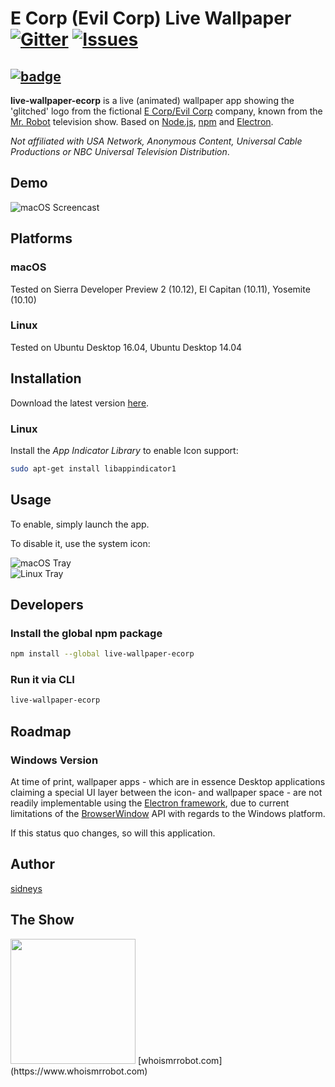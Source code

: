 # E Corp (Evil Corp) Live Wallpaper [![Gitter](https://badges.gitter.im/sidneys/live-wallpaper-ecorp.svg)](https://gitter.im/sidneys/live-wallpaper-ecorp?utm_source=badge&utm_medium=badge&utm_campaign=pr-badge&utm_content=badge) [![Issues](https://img.shields.io/github/issues/sidneys/live-wallpaper-ecorp.svg)](https://github.com/sidneys/live-wallpaper-ecorp/issues)   
[![badge](https://nodei.co/npm/live-wallpaper-ecorp.png?downloads=true)](https://www.npmjs.com/package/live-wallpaper-ecorp)
---
**live-wallpaper-ecorp** is a live (animated) wallpaper app showing the 'glitched' logo from the fictional [E Corp/Evil Corp](http://mrrobot.wikia.com/wiki/E_Corp) company, known from the [Mr. Robot](https://www.whoismrrobot.com) television show. Based on [Node.js](https://nodejs.org), [npm](https://www.npmjs.com) and [Electron](http://electron.atom.io).

*Not affiliated with USA Network, Anonymous Content, Universal Cable Productions or NBC Universal Television Distribution*.

## Demo

![macOS Screencast](https://raw.githubusercontent.com/sidneys/live-wallpaper-ecorp/screenshots/screen-darwin-2.gif)   

## <a name="platforms"></a>Platforms

### macOS  
Tested on Sierra Developer Preview 2 (10.12), El Capitan (10.11), Yosemite (10.10)

### Linux 
Tested on Ubuntu Desktop 16.04, Ubuntu Desktop 14.04

## Installation

Download the latest version [here](https://github.com/sidneys/live-wallpaper-ecorp/releases).

### Linux

Install the *App Indicator Library* to enable Icon support:

```bash
sudo apt-get install libappindicator1
```

## Usage

To enable, simply launch the app.

To disable it, use the system icon:

![macOS Tray](https://raw.githubusercontent.com/sidneys/live-wallpaper-ecorp/screenshots/tray-darwin-1.gif)   
![Linux Tray](https://raw.githubusercontent.com/sidneys/live-wallpaper-ecorp/screenshots/tray-linux-1.gif)



## Developers

### Install the global npm package

```bash
npm install --global live-wallpaper-ecorp
```

### Run it via CLI

```bash
live-wallpaper-ecorp
```

## Roadmap

### Windows Version
At time of print, wallpaper apps - which are in essence Desktop applications claiming a special UI layer between the icon- and wallpaper space - are not readily implementable using the [Electron framework](http://electron.atom.io), due to current limitations of the [BrowserWindow](https://github.com/electron/electron/blob/master/docs/api/browser-window.md) API with regards to the Windows platform.

If this status quo changes, so will this application.


## <a name="author"></a>Author

[sidneys](http://sidneys.github.io)

## <a name="author"></a>The Show

<img data-canonical-src="https://upload.wikimedia.org/wikipedia/commons/4/4b/Mr._Robot_Logo.svg" src="https://upload.wikimedia.org/wikipedia/commons/4/4b/Mr._Robot_Logo.svg" width="200" />   
[whoismrrobot.com](https://www.whoismrrobot.com) 


